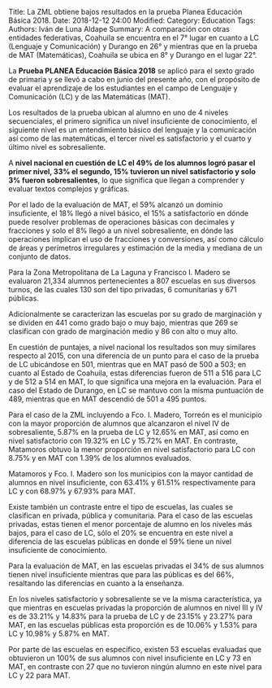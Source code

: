 Title: La ZML obtiene bajos resultados en la prueba Planea Educación Básica 2018.
Date: 2018-12-12 24:00
Modified: 
Category: Education
Tags: 
Authors: Iván de Luna Aldape
Summary: A comparación con otras entidades federativas, Coahuila se encuentra en el 7° lugar en cuanto a LC (Lenguaje y Comunicación) y Durango en 26° y mientras que en la prueba de MAT (Matemáticas), Coahuila se ubica en 8° y Durango en el lugar 22°.

La **Prueba PLANEA Educación Básica 2018** se aplicó para el sexto grado de primaria y se llevó a cabo en junio del presente año, con el propósito de evaluar el aprendizaje de los estudiantes en el campo de Lenguaje y Comunicación (LC) y de las Matemáticas (MAT).

Los resultados de la prueba ubican al alumno en uno de 4 niveles secuenciales, el primero significa un nivel insuficiente de conocimiento, el siguiente nivel es un entendimiento básico del lenguaje y la comunicación así como de las matemáticas, el tercer nivel es satisfactorio y el cuarto y último nivel es sobresaliente.

A **nivel nacional en cuestión de LC el 49% de los alumnos logró pasar el primer nivel, 33% el segundo, 15% tuvieron un nivel satisfactorio y solo 3% fueron sobresalientes**, lo que significa que llegan a comprender y evaluar textos complejos y gráficas.

Por el lado de la evaluación de MAT, el 59% alcanzó un dominio insuficiente, el 18% llegó a nivel básico, el 15% a satisfactorio en dónde puede resolver problemas de operaciones básicas con decimales y fracciones y solo el 8% llegó a un nivel sobresaliente, en dónde las operaciones implican el uso de fracciones y conversiones, así como cálculo de áreas y perímetros irregulares y estimación de la media y mediana de un conjunto de datos.

Para la Zona Metropolitana de La Laguna y Francisco I. Madero se evaluaron 21,334 alumnos pertenecientes a 807 escuelas en sus diversos turnos, de las cuales 130 son del tipo privadas, 6 comunitarias y 671 públicas.

Adicionalmente se caracterizan las escuelas por su grado de marginación y se dividen en 441 como grado bajo o muy bajo, mientras que 269 se clasifican con grado de marginación medio y 86 con alto o muy alto.

En cuestión de puntajes, a nivel nacional los resultados son muy similares respecto al 2015, con una diferencia de un punto para el caso de la prueba de LC ubicándose en 501, mientras que en MAT pasó de 500 a 503; en cuanto al Estado de Coahuila, estas diferencias fueron de 511 a 516 para LC y de 512 a 514 en MAT, lo que significa una mejora en la evaluación. Para el caso del Estado de Durango, en LC se mantuvo con la misma puntuación de 489, mientras que en MAT descendió de 501 a 495 puntos.

Para el caso de la ZML incluyendo a Fco. I. Madero, Torreón es el municipio con la mayor proporción de alumnos que alcanzaron el nivel IV de sobresaliente, 5.87% en la prueba de LC y 12.65% en MAT, así como en nivel satisfactorio con 19.32% en LC y 15.72% en MAT. En contraste, Matamoros obtuvo la menor proporción en nivel satisfactorio para LC con 8.75% y en MAT con 1.39% de los alumnos evaluados.

Matamoros y Fco. I. Madero son los municipios con la mayor cantidad de alumnos en nivel insuficiente, con 63.41% y 61.51% respectivamente para LC y con 68.97% y 67.93% para MAT.

Existe también un contraste entre el tipo de escuelas, las cuales se clasifican en privada, pública y comunitaria. Para el caso de las escuelas privadas, estas tienen el menor porcentaje de alumno en los niveles más bajos, para el caso de LC, sólo el 20% se encuentra en este nivel a diferencia de las escuelas públicas en donde el 59% tiene un nivel insuficiente de conocimiento.

Para la evaluación de MAT, en las escuelas privadas el 34% de sus alumnos tienen nivel insuficiente mientras que para las públicas es del 66%, resaltando las diferencias en cuanto a la enseñanza.

En los niveles satisfactorio y sobresaliente se ve la misma característica, ya que mientras en escuelas privadas la proporción de alumnos en nivel III y IV es de 33.21% y 14.83% para la prueba de LC y de 23.15% y 23.27% para MAT, en las escuelas públicas esta proporción es de 10.06% y 1.53% para LC y 10.98% y 5.87% en MAT.

Por parte de las escuelas en específico, existen 53 escuelas evaluadas que obtuvieron un 100% de sus alumnos con nivel insuficiente en LC y 73 en MAT, en contraste con 27 que no tuvieron ningún alumno en este nivel para LC y 22 para MAT.